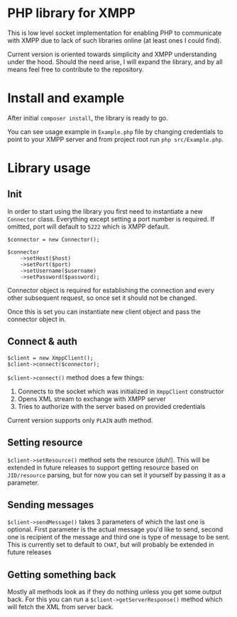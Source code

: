 # PHP library for XMPP

This is low level socket implementation for enabling PHP to 
communicate with XMPP due to lack of such libraries online (at least ones I 
could find). 

Current version is oriented towards simplicity and XMPP understanding under the
hood. Should the need arise, I will expand the library, and by all means feel
free to contribute to the repository. 

# Install and example

After initial `composer install`, the library is ready to go.

You can see usage example in `Example.php` file by changing credentials to 
point to your XMPP server and from project root run `php src/Example.php`.

# Library usage
## Init
In order to start using the library you first need to instantiate a new `Connector` 
class. Everything except setting a port number is required. If omitted, port 
will default to `5222` which is XMPP default. 

```
$connector = new Connector();

$connector
    ->setHost($host)
    ->setPort($port)
    ->setUsername($username)
    ->setPassword($password);
```

Connector object is required for establishing the connection and every other subsequent
request, so once set it should not be changed. 

Once this is set you can instantiate new client object and pass the connector object in.

## Connect & auth
```
$client = new XmppClient();
$client->connect($connector);
```

`$client->connect()` method does a few things:
1. Connects to the socket which was initialized in `XmppClient` constructor
2. Opens XML stream to exchange with XMPP server
3. Tries to authorize with the server based on provided credentials

Current version supports only `PLAIN` auth method. 

## Setting resource

`$client->setResource()` method sets the resource (duh!). This will be extended in future releases
to support getting resource based on `JID/resource` parsing, but for now you can set it
yourself by passing it as a parameter.

## Sending messages

`$client->sendMessage()` takes 3 parameters of which the last one is optional. First parameter
is the actual message you'd like to send, second one is recipient of the message and third
one is type of message to be sent. This is currently set to default to `CHAT`, but will probably
be extended in future releases

## Getting something back

Mostly all methods look as if they do nothing unless you get some output back. For this you can 
run a `$client->getServerResponse()` method which will fetch the XML from server back.
